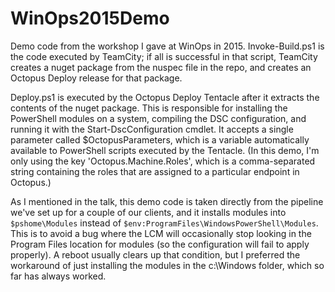 # WinOps2015Demo

Demo code from the workshop I gave at WinOps in 2015.  Invoke-Build.ps1 is the code executed by TeamCity; if all is successful in that script, TeamCity creates a nuget package from the nuspec file in the repo, and creates an Octopus Deploy release for that package.

Deploy.ps1 is executed by the Octopus Deploy Tentacle after it extracts the contents of the nuget package.  This is responsible for installing the PowerShell modules on a system, compiling the DSC configuration, and running it with the Start-DscConfiguration cmdlet.  It accepts a single parameter called $OctopusParameters, which is a variable automatically available to PowerShell scripts executed by the Tentacle.  (In this demo, I'm only using the key 'Octopus.Machine.Roles', which is a comma-separated string containing the roles that are assigned to a particular endpoint in Octopus.)

As I mentioned in the talk, this demo code is taken directly from the pipeline we've set up for a couple of our clients, and it installs modules into `$pshome\Modules` instead of `$env:ProgramFiles\WindowsPowerShell\Modules`.  This is to avoid a bug where the LCM will occasionally stop looking in the Program Files location for modules (so the configuration will fail to apply properly).  A reboot usually clears up that condition, but I preferred the workaround of just installing the modules in the c:\Windows folder, which so far has always worked.
